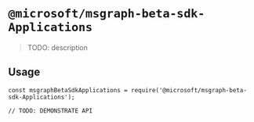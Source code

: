# `@microsoft/msgraph-beta-sdk-Applications`

> TODO: description

## Usage

```
const msgraphBetaSdkApplications = require('@microsoft/msgraph-beta-sdk-Applications');

// TODO: DEMONSTRATE API
```
